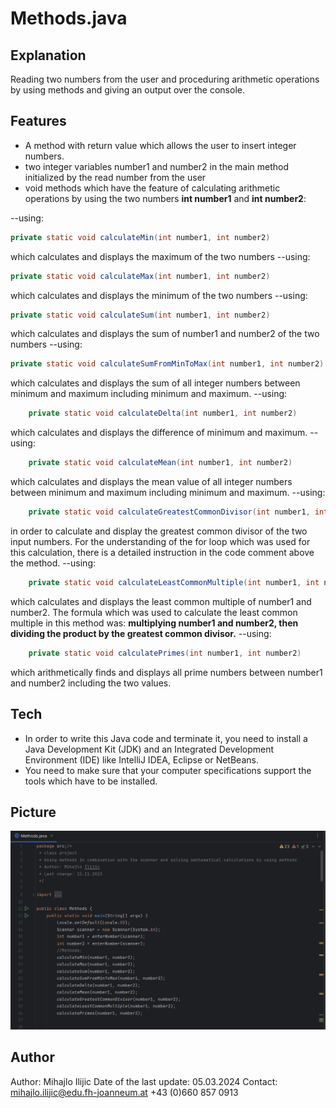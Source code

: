 # Methods.java
## Explanation
Reading two numbers from the user and proceduring arithmetic operations by using methods and giving an output over the console.

## Features
- A method with return value which allows the user to insert integer numbers.
- two integer variables number1 and number2 in the main method initialized by the read number from the user
- void methods which have the feature of calculating arithmetic operations by using the two numbers **int number1** and **int number2**:

--using:
```java
private static void calculateMin(int number1, int number2)
```
which calculates and displays the maximum of the two numbers
--using:
```java
private static void calculateMax(int number1, int number2)
```
which calculates and displays the minimum of the two numbers
--using:
```java
private static void calculateSum(int number1, int number2)
```
which calculates and displays the sum of number1 and number2 of the two numbers
--using:
```java
private static void calculateSumFromMinToMax(int number1, int number2)
```
which calculates and displays the sum of all integer numbers between minimum and maximum including minimum and maximum.
--using:
```java
    private static void calculateDelta(int number1, int number2) 
```
which calculates and displays the difference of minimum and maximum.
--using:
```java
    private static void calculateMean(int number1, int number2) 
```
which calculates and displays the mean value of all integer numbers between minimum and maximum including minimum and maximum.
--using:
```java
    private static void calculateGreatestCommonDivisor(int number1, int number2) 
```
in order to calculate and display the greatest common divisor of the two input numbers. For the understanding of the for loop which was used for this calculation, there is a detailed instruction in the code comment above the method.
--using:
```java 
    private static void calculateLeastCommonMultiple(int number1, int number2) 
```
which calculates and displays the least common multiple of number1 and number2. The formula which was used to calculate the least common multiple in this method was: **multiplying number1 and number2, then dividing the product by the greatest common divisor.**
--using:
```java
    private static void calculatePrimes(int number1, int number2) 
```
which arithmetically finds and displays all prime numbers between number1 and number2 including the two values.
## Tech
- In order to write this Java code and terminate it, you need to install a Java Development Kit (JDK) and an Integrated Development Environment (IDE) like IntelliJ IDEA, Eclipse or NetBeans. 
- You need to make sure that your computer specifications support the tools which have to be installed.
## Picture
![Methods screenshot](Methods.java.png)
## Author
Author: Mihajlo Ilijic 
Date of the last update: 05.03.2024
Contact: mihajlo.ilijic@edu.fh-joanneum.at
+43 (0)660 857 0913

        
